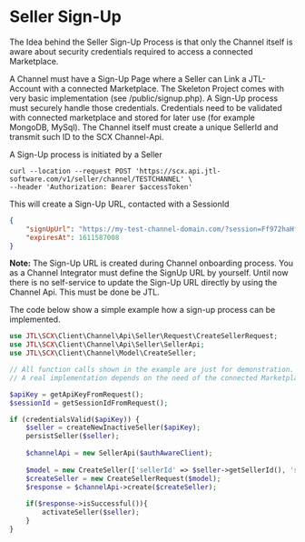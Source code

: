 # Seller Sign-Up

The Idea behind the Seller Sign-Up Process is that only the Channel itself is aware about security credentials required
to access a connected Marketplace.

A Channel must have a Sign-Up Page where a Seller can Link a JTL-Account with a connected Marketplace. The Skeleton
Project comes with very basic implementation (see /public/signup.php). A Sign-Up process must securely handle those
credentials. Credentials need to be validated with connected marketplace and stored for later use
(for example MongoDB, MySql). The Channel itself must create a unique SellerId and transmit such ID to the SCX
Channel-Api.

A Sign-Up process is initiated by a Seller

````
curl --location --request POST 'https://scx.api.jtl-software.com/v1/seller/channel/TESTCHANNEL' \
--header 'Authorization: Bearer $accessToken'
````

This will create a Sign-Up URL, contacted with a SessionId

````JSON
{
    "signUpUrl": "https://my-test-channel-domain.com/?session=Ff972haHfYcz8t87Iod9n5XfNvseFsrtGAX8INY0xGBpjfnr540NFiUenPUqSbA0&expiresAt=1611587008",
    "expiresAt": 1611587008
}
````

**Note:** The Sign-Up URL is created during Channel onboarding process. You as a Channel Integrator must define the
SignUp URL by yourself. Until now there is no self-service to update the Sign-Up URL directly by using the Channel Api.
This must be done be JTL.

The code below show a simple example how a sign-up process can be implemented.

````PHP
use JTL\SCX\Client\Channel\Api\Seller\Request\CreateSellerRequest;
use JTL\SCX\Client\Channel\Api\Seller\SellerApi;
use JTL\SCX\Client\Channel\Model\CreateSeller;

// All function calls shown in the example are just for demonstration.
// A real implementation depends on the need of the connected Marketplace itself.

$apiKey = getApiKeyFromRequest();
$sessionId = getSessionIdFromRequest();

if (credentialsValid($apiKey)) { 
    $seller = createNewInactiveSeller($apiKey);
    persistSeller($seller);
    
    $channelApi = new SellerApi($authAwareClient);
    
    $model = new CreateSeller(['sellerId' => $seller->getSellerId(), 'sessionId' => $sessionId]);
    $createSeller = new CreateSellerRequest($model);
    $response = $channelApi->create($createSeller);
    
    if($response->isSuccessful()){
        activateSeller($seller);
    }
}
````

